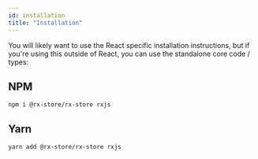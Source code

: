 ```yaml
---
id: installation
title: "Installation"
---
```


You will likely want to use the React specific installation instructions, but if you're
using this outside of React, you can use the standalone core code / types:

## NPM

```
npm i @rx-store/rx-store rxjs
```

## Yarn

```
yarn add @rx-store/rx-store rxjs
```
